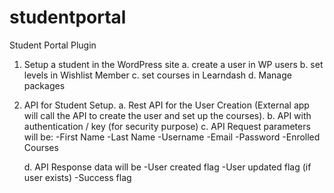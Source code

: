 # studentportal
Student Portal Plugin

  1. Setup a student in the WordPress site 
      a. create a user in WP users
      b. set levels in Wishlist Member
      c. set courses in Learndash
      d. Manage packages
      
  2. API for Student Setup.
      a. Rest API for the User Creation (External app 
         will call the API to create the user and set 
         up the courses).
      b. API with authentication / key (for security
         purpose)
      c. API Request parameters will be:
          -First Name
          -Last Name
          -Username
          -Email
          -Password
          -Enrolled Courses
          
      d. API Response data will be
           -User created flag
           -User updated flag (if user exists)
           -Success flag
